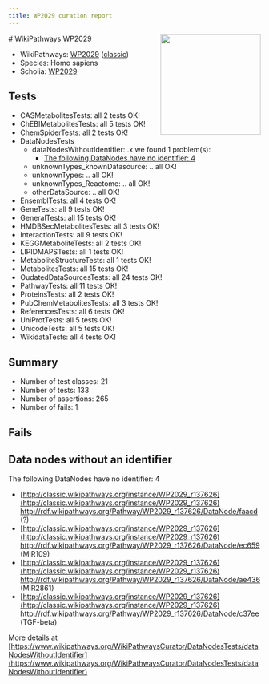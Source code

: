 ```yaml
---
title: WP2029 curation report
---
```


<img style="float: right; width: 200px" src="https://upload.wikimedia.org/wikipedia/commons/thumb/8/83/Wplogo_with_text_500.png/640px-Wplogo_with_text_500.png" />
# WikiPathways WP2029

* WikiPathways: [WP2029](https://wikipathways.org/pathways/WP2029) ([classic](https://classic.wikipathways.org/instance/WP2029))
* Species: Homo sapiens
* Scholia: [WP2029](https://scholia.toolforge.org/wikipathways/WP2029)
## Tests
* CASMetabolitesTests: all 2 tests OK!
* ChEBIMetabolitesTests: all 5 tests OK!
* ChemSpiderTests: all 2 tests OK!
* DataNodesTests
    * dataNodesWithoutIdentifier: .x we found 1 problem(s):
        * [The following DataNodes have no identifier: 4](#d2d32fa3)
    * unknownTypes_knownDatasource: .. all OK!
    * unknownTypes: .. all OK!
    * unknownTypes_Reactome: .. all OK!
    * otherDataSource: .. all OK!
* EnsemblTests: all 4 tests OK!
* GeneTests: all 9 tests OK!
* GeneralTests: all 15 tests OK!
* HMDBSecMetabolitesTests: all 3 tests OK!
* InteractionTests: all 9 tests OK!
* KEGGMetaboliteTests: all 2 tests OK!
* LIPIDMAPSTests: all 1 tests OK!
* MetaboliteStructureTests: all 1 tests OK!
* MetabolitesTests: all 15 tests OK!
* OudatedDataSourcesTests: all 24 tests OK!
* PathwayTests: all 11 tests OK!
* ProteinsTests: all 2 tests OK!
* PubChemMetabolitesTests: all 3 tests OK!
* ReferencesTests: all 6 tests OK!
* UniProtTests: all 5 tests OK!
* UnicodeTests: all 5 tests OK!
* WikidataTests: all 4 tests OK!


## Summary

* Number of test classes: 21
* Number of tests: 133
* Number of assertions: 265
* Number of fails: 1

## Fails

<a name="d2d32fa3" />

## Data nodes without an identifier

The following DataNodes have no identifier: 4

* [http://classic.wikipathways.org/instance/WP2029_r137626](http://classic.wikipathways.org/instance/WP2029_r137626) http://rdf.wikipathways.org/Pathway/WP2029_r137626/DataNode/faacd (?)
* [http://classic.wikipathways.org/instance/WP2029_r137626](http://classic.wikipathways.org/instance/WP2029_r137626) http://rdf.wikipathways.org/Pathway/WP2029_r137626/DataNode/ec659 (MIR109)
* [http://classic.wikipathways.org/instance/WP2029_r137626](http://classic.wikipathways.org/instance/WP2029_r137626) http://rdf.wikipathways.org/Pathway/WP2029_r137626/DataNode/ae436 (MIR2861)
* [http://classic.wikipathways.org/instance/WP2029_r137626](http://classic.wikipathways.org/instance/WP2029_r137626) http://rdf.wikipathways.org/Pathway/WP2029_r137626/DataNode/c37ee (TGF-beta)


More details at [https://www.wikipathways.org/WikiPathwaysCurator/DataNodesTests/dataNodesWithoutIdentifier](https://www.wikipathways.org/WikiPathwaysCurator/DataNodesTests/dataNodesWithoutIdentifier)

